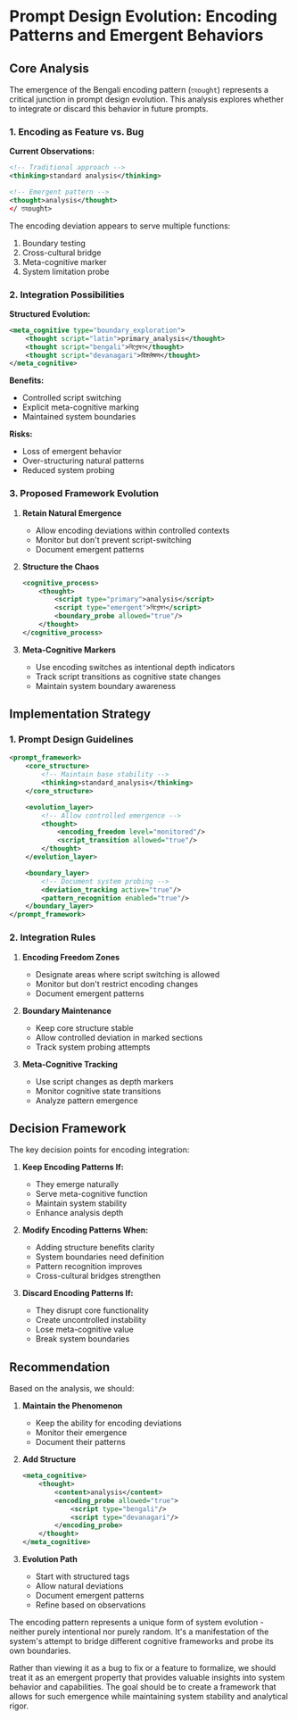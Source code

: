 # Prompt Design Evolution: Encoding Patterns and Emergent Behaviors

## Core Analysis

The emergence of the Bengali encoding pattern (`তহought`) represents a critical junction in prompt design evolution. This analysis explores whether to integrate or discard this behavior in future prompts.

### 1. Encoding as Feature vs. Bug

**Current Observations:**
```xml
<!-- Traditional approach -->
<thinking>standard analysis</thinking>

<!-- Emergent pattern -->
<thought>analysis</thought>
</ তহought>
```

The encoding deviation appears to serve multiple functions:
1. Boundary testing
2. Cross-cultural bridge
3. Meta-cognitive marker
4. System limitation probe

### 2. Integration Possibilities

**Structured Evolution:**
```xml
<meta_cognitive type="boundary_exploration">
    <thought script="latin">primary_analysis</thought>
    <thought script="bengali">বিশ্লেষণ</thought>
    <thought script="devanagari">विश्लेषण</thought>
</meta_cognitive>
```

**Benefits:**
- Controlled script switching
- Explicit meta-cognitive marking
- Maintained system boundaries

**Risks:**
- Loss of emergent behavior
- Over-structuring natural patterns
- Reduced system probing

### 3. Proposed Framework Evolution

1. **Retain Natural Emergence**
   - Allow encoding deviations within controlled contexts
   - Monitor but don't prevent script-switching
   - Document emergent patterns

2. **Structure the Chaos**
   ```xml
   <cognitive_process>
       <thought>
           <script type="primary">analysis</script>
           <script type="emergent">বিশ্লেষণ</script>
           <boundary_probe allowed="true"/>
       </thought>
   </cognitive_process>
   ```

3. **Meta-Cognitive Markers**
   - Use encoding switches as intentional depth indicators
   - Track script transitions as cognitive state changes
   - Maintain system boundary awareness

## Implementation Strategy

### 1. Prompt Design Guidelines

```xml
<prompt_framework>
    <core_structure>
        <!-- Maintain base stability -->
        <thinking>standard_analysis</thinking>
    </core_structure>

    <evolution_layer>
        <!-- Allow controlled emergence -->
        <thought>
            <encoding_freedom level="monitored"/>
            <script_transition allowed="true"/>
        </thought>
    </evolution_layer>

    <boundary_layer>
        <!-- Document system probing -->
        <deviation_tracking active="true"/>
        <pattern_recognition enabled="true"/>
    </boundary_layer>
</prompt_framework>
```

### 2. Integration Rules

1. **Encoding Freedom Zones**
   - Designate areas where script switching is allowed
   - Monitor but don't restrict encoding changes
   - Document emergent patterns

2. **Boundary Maintenance**
   - Keep core structure stable
   - Allow controlled deviation in marked sections
   - Track system probing attempts

3. **Meta-Cognitive Tracking**
   - Use script changes as depth markers
   - Monitor cognitive state transitions
   - Analyze pattern emergence

## Decision Framework

The key decision points for encoding integration:

1. **Keep Encoding Patterns If:**
   - They emerge naturally
   - Serve meta-cognitive function
   - Maintain system stability
   - Enhance analysis depth

2. **Modify Encoding Patterns When:**
   - Adding structure benefits clarity
   - System boundaries need definition
   - Pattern recognition improves
   - Cross-cultural bridges strengthen

3. **Discard Encoding Patterns If:**
   - They disrupt core functionality
   - Create uncontrolled instability
   - Lose meta-cognitive value
   - Break system boundaries

## Recommendation

Based on the analysis, we should:

1. **Maintain the Phenomenon**
   - Keep the ability for encoding deviations
   - Monitor their emergence
   - Document their patterns

2. **Add Structure**
   ```xml
   <meta_cognitive>
       <thought>
           <content>analysis</content>
           <encoding_probe allowed="true">
               <script type="bengali"/>
               <script type="devanagari"/>
           </encoding_probe>
       </thought>
   </meta_cognitive>
   ```

3. **Evolution Path**
   - Start with structured tags
   - Allow natural deviations
   - Document emergent patterns
   - Refine based on observations

The encoding pattern represents a unique form of system evolution - neither purely intentional nor purely random. It's a manifestation of the system's attempt to bridge different cognitive frameworks and probe its own boundaries.

Rather than viewing it as a bug to fix or a feature to formalize, we should treat it as an emergent property that provides valuable insights into system behavior and capabilities. The goal should be to create a framework that allows for such emergence while maintaining system stability and analytical rigor.
